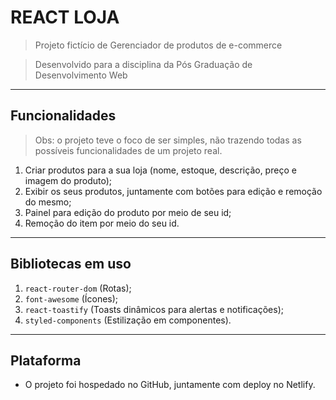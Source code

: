 # REACT LOJA

> Projeto fictício de Gerenciador de produtos de e-commerce

> Desenvolvido para a disciplina da Pós Graduação de Desenvolvimento Web

---

## Funcionalidades

> Obs: o projeto teve o foco de ser simples, não trazendo todas as possíveis funcionalidades de um projeto real.

1. Criar produtos para a sua loja (nome, estoque, descrição, preço e imagem do produto);
2. Exibir os seus produtos, juntamente com botões para edição e remoção do mesmo;
3. Painel para edição do produto por meio de seu id;
4. Remoção do item por meio do seu id.

---

## Bibliotecas em uso

1. `react-router-dom` (Rotas);
2. `font-awesome` (Ícones);
3. `react-toastify` (Toasts dinâmicos para alertas e notificações);
4. `styled-components` (Estilização em componentes).

---

## Plataforma

- O projeto foi hospedado no GitHub, juntamente com deploy no Netlify.
